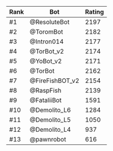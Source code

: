 Rank|Bot|Rating
---|---|---
#1|@ResoluteBot|2197
#2|@ToromBot|2182
#3|@Intron014|2177
#4|@TorBot_v2|2174
#5|@YoBot_v2|2171
#6|@TorBot|2162
#7|@FireFishBOT_v2|2154
#8|@RaspFish|2139
#9|@FataliiBot|1591
#10|@Demolito_L6|1284
#11|@Demolito_L5|1050
#12|@Demolito_L4|937
#13|@pawnrobot|616
